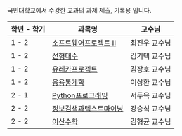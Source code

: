 국민대학교에서 수강한 교과의 과제 제출, 기록용 입니다.

|학년 - 학기|과목명|교수님|
|-|-|-|
|1 - 2|[소프트웨어프로젝트 II](https://github.com/dh0508/kmu_assignments/tree/main/swp2)|최진우 교수님|
|1 - 2|[선형대수](https://github.com/dh0508/kmu_assignments/tree/main/linear_algebra)|김기택 교수님|
|1 - 2|[유레카프로젝트](https://github.com/dh0508/kmu_assignments/tree/main/EurekaProject)|김장호 교수님|
|1 - 2|[응용통계학](https://github.com/dh0508/kmu_assignments/tree/main/Applied_Statistics)|이상환 교수님|
|2 - 1|[Python프로그래밍](https://github.com/dh0508/kmu_assignments/tree/main/Python_Programming)|서두옥 교수님|
|2 - 2|[정보검색과텍스트마이닝](https://github.com/dh0508/kmu_assignments/tree/main/information_search_and_text_mining)|강승식 교수님|
|2 - 2|[이산수학](https://github.com/dh0508/kmu_assignments/tree/main/discrete_mathematics)|김형균 교수님|

